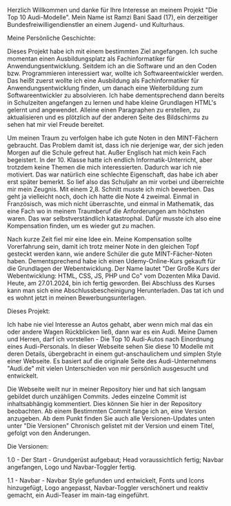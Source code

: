 
Herzlich Willkommen und danke für Ihre Interesse an meinem Projekt "Die Top 10 Audi-Modelle". Mein Name ist Ramzi Bani Saad (17), ein derzeitiger Bundesfreiwilligendienstler an einem Jugend- und Kulturhaus. 


Meine Persönliche Geschichte:

Dieses Projekt habe ich mit einem bestimmten Ziel angefangen. Ich suche momentan einen Ausbildungsplatz als Fachinformatiker für Anwendungsentwicklung. Seitdem ich an die Software und an den Coden bzw. Programmieren interessiert war, wollte ich Softwareentwickler werden. Das heißt zuerst wollte ich eine Ausbildung als Fachinformatiker für Anwendungsentwicklung finden, um danach eine Weiterbildung zum Softwareentwickler zu absolvieren. Ich habe dementsprechend dann bereits in Schulzeiten angefangen zu lernen und habe kleine Grundlagen HTML's gelernt und angewendet. Alleine einen Paragraphen zu erstellen, zu aktualisieren und es plötzlich auf der anderen Seite des Bildschirms zu sehen hat mir viel Freude bereitet.

Um meinen Traum zu verfolgen habe ich gute Noten in den MINT-Fächern gebraucht. Das Problem damit ist, dass ich nie derjenige war, der sich jeden Morgen auf die Schule gefreut hat. Außer Englisch hat mich kein Fach begeistert. In der 10. Klasse hatte ich endlich Informatik-Unterricht, aber trotzdem keine Themen die mich interessierten. Dadurch war ich nie motiviert. Das war natürlich eine schlechte Eigenschaft, das habe ich aber erst später bemerkt. So lief also das Schuljahr an mir vorbei und überreichte mir mein Zeugnis. Mit einem 2,8. Schnitt musste ich mich bewerben. Das geht ja vielleicht noch, doch ich hatte die Note 4 zweimal. Einmal in Französisch, was mich nicht überraschte, und einmal in Mathematik, das eine Fach wo in meinem Traumberuf die Anforderungen am höchsten waren. Das war selbstverständlich katastrophal. Dafür musste ich also eine Kompensation finden, um es wieder gut zu machen.

Nach kurze Zeit fiel mir eine Idee ein. Meine Kompensation sollte Vorerfahrung sein, damit ich trotz meiner Note in den gleichen Topf gesteckt werden kann, wie andere Schüler die gute MINT-Fächer-Noten haben. Dementsprechend habe ich einen Udemy-Online-Kurs gekauft für die Grundlagen der Webentwicklung. Der Name lautet "Der Große Kurs der Webentwicklung: HTML, CSS, JS, PHP und Co" vom Dozenten Mika David. Heute, am 27.01.2024, bin ich fertig geworden. Bei Abschluss des Kurses kann man sich eine Abschlussbescheinigung Herunterladen. Das tat ich und es wohnt jetzt in meinen Bewerbungsunterlagen.


Dieses Projekt:

Ich habe nie viel Interesse an Autos gehabt, aber wenn mich mal das ein oder andere Wagen Rückblicken ließ, dann war es ein Audi. Meine Damen und Herren, darf ich vorstellen - Die Top 10 Audi-Autos nach Einordnung eines Audi-Personals. In dieser Webseite sehen Sie diese 10 Modelle mit deren Details, übergebracht in einem gut-anschaulichem und simplen Style einer Webseite. Es basiert auf die originale Seite des Audi-Unternehmens "Audi.de" mit vielen Unterschieden von mir persönlich ausgesucht und entwickelt. 

Die Webseite weilt nur in meiner Repository hier und hat sich langsam gebildet durch unzähligen Commits. Jedes einzelne Commit ist inhaltsabhängig kommentiert. Dies können Sie hier in der Repository beobachten. Ab einem Bestimmten Commit fange ich an, eine Version anzugeben. Ab dem Punkt finden Sie auch alle Versionen-Updates unten unter "Die Versionen" Chronisch gelistet mit der Version und einem Titel, gefolgt von den Änderungen.


Die Versionen:

1.0 - Der Start - Grundgerüst aufgebaut; Head voraussichtlich fertig; Navbar angefangen, Logo und Navbar-Toggler fertig.

1.1 - Navbar - Navbar Style gefunden und entwickelt, Fonts und Icons hinzugefügt, Logo angepasst, Navbar-Toggler verschönert und reaktiv gemacht, ein Audi-Teaser im main-tag eingeführt.
